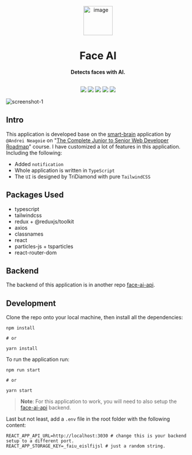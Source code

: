 <div align="center">
  <a href="https://tridiamond.tech" target="_blank" rel="noopener noreferrer">
    <img width="80" alt="image" src="https://res.cloudinary.com/tridiamond/image/upload/v1627134299/github%20images/logo512_rcfide.png">
  </a>
  <br/>
  <h1><b>Face AI</b></h1>
  <strong>Detects faces with AI.</strong>
</div>

<br/>

<p align="center">
  <img src="https://img.shields.io/github/stars/TriDiamond/face-ai">
  <img src="https://img.shields.io/github/forks/TriDiamond/face-ai">
  <img src="https://img.shields.io/github/issues/TriDiamond/face-ai">
  <img src="https://img.shields.io/github/last-commit/TriDiamond/face-ai/main">
  <img src="https://img.shields.io/github/license/TriDiamond/face-ai">
  <!-- <img src="https://img.shields.io/circleci/build/github/TriDiamond/face-ai/main"> -->
</p>

![screenshot-1](https://res.cloudinary.com/tridiamond/image/upload/v1627134984/github%20images/screenshot-1_bnm51h.png)

## Intro

This application is developed base on the [smart-brain](https://github.com/aneagoie/smart-brain) application by `@Andrei Neagoie` on "[The Complete Junior to Senior Web Developer Roadmap](https://www.udemy.com/share/1013iu2@PkdKbFhaSVYNe0JAOGJOfg==/)" course. I have customized a lot of features in this application. Including the following:

- Added `notification`
- Whole application is written in `TypeScript`
- The `UI` is designed by TriDiamond with pure `TailwindCSS`

## Packages Used

- typescript
- tailwindcss
- redux + @reduxjs/toolkit
- axios
- classnames
- react
- particles-js + tsparticles
- react-router-dom

## Backend

The backend of this application is in another repo [face-ai-api](https://github.com/TriDiamond/face-ai-api).

## Development

Clone the repo onto your local machine, then install all the dependencies:

```shell
npm install

# or

yarn install
```

To run the application run:

```shell
npm run start

# or

yarn start
```

> **Note**: For this application to work, you will need to also setup the [face-ai-api](https://github.com/TriDiamond/face-ai-api) backend.

Last but not least, add a `.env` file in the root folder with the following content:

```shell
REACT_APP_API_URL=http://localhost:3030 # change this is your backend setup to a different port.
REACT_APP_STORAGE_KEY=_faiu_eislfijsl # just a random string.
```

